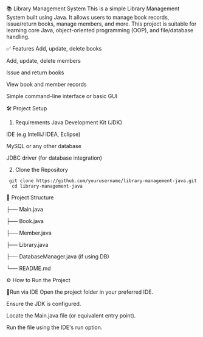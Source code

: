 📚 Library Management System
This is a simple Library Management System built using Java. It allows users to manage book records, issue/return books, manage members, and more. This project is suitable for learning core Java, object-oriented programming (OOP), and file/database handling.

✅ Features
Add, update, delete books

Add, update, delete members

Issue and return books

View book and member records

Simple command-line interface or basic GUI

🛠️ Project Setup
  1. Requirements
    Java Development Kit (JDK) 

   IDE (e.g IntelliJ IDEA, Eclipse)

   MySQL or any other database

   JDBC driver (for database integration)

   2. Clone the Repository

     git clone https://github.com/yourusername/library-management-java.git
      cd library-management-java



📁 Project Structure
   
   ├── Main.java
   
   ├── Book.java
   
   ├── Member.java
   
   ├── Library.java
   
   ├── DatabaseManager.java (if using DB)
   
   └── README.md

⚙️ How to Run the Project
  
  🔹Run via IDE
    Open the project folder in your preferred IDE.

   Ensure the JDK is configured.

   Locate the Main.java file (or equivalent entry point).

   Run the file using the IDE's run option.
